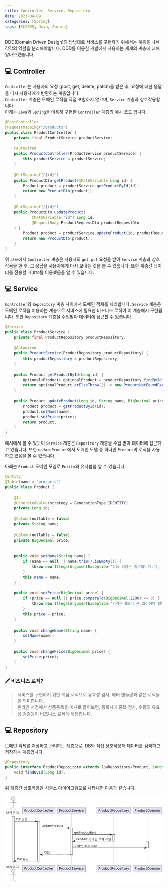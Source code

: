 ```yaml
---
title: Controller, Service, Repository
date: 2023-04-09
categories: [Spring]
tags: [객체지향, Java, Spring]
---
```


DDD(Domain Driven Design)의 방법대로 서비스를 구현하기 위해서는 계층을 나눠 각각의 역할을 분리해야합니다.
DDD를 이용한 개발에서 사용하는 세개의 계층에 대해 알아보겠습니다.

## 💻 Controller

`Controller`는 사용자의 요청 (post, get, delete, patch)을 받은 후, 요청에 대한 응답을 다시 사용자에게 반환하는 계층입니다.  
`Controller` 계층은 도메인 로직을 직접 포함하지 않으며, `Service` 계층과 상호작용합니다.  
아래는 `Java`와 `Spring`을 이용해 구현한 `Controller` 계층의 예시 코드 입니다.

```java
@RestController
@RequestMapping("/products")
public class ProductController {
    private final ProductService productService;

    @Autowired
    public ProductController(ProductService productService) {
        this.productService = productService;
    }

    @GetMapping("/{id}")
    public ProductDto getProduct(@PathVariable Long id) {
        Product product = productService.getProductById(id);
        return new ProductDto(product);
    }

    @PutMapping("/{id}")
    public ProductDto updateProduct(
            @PathVariable("id") Long id,
            @RequestBody ProductRequestDto productRequestDto
    ) {
        Product product = productService.updateProduct(id, productRequestDto.getName(), productRequestDto.getPrice());
        return new ProductDto(product);
    }
}

```

위 코드에서 `Controller` 계층은 사용자의 `get`, `put` 요청을 받아 `Service` 계층과 상호작용을 한 후, 그 응답을 사용자에게 다시 보내는 것을 볼 수 있습니다. 또한 계층간 데이터를 전송할 때,`DTO`를 이용했음을 알 수 있습니다.

## 💻 Service

`Controller`와 `Repository` 계층 사이에서 도메인 객체를 처리합니다. `Service` 계층은 도메인 로직을 이용하는 계층으로 서비스에 필요한 비즈니스 로직이 이 계층에서 구현됩니다. 또한 `Repository` 계층을 주입받아 데이터에 접근할 수 있습니다.

```java
@Service
public class ProductService {
    private final ProductRepository productRepository;

    @Autowired
    public ProductService(ProductRepository productRepository) {
        this.productRepository = productRepository;
    }

    public Product getProductById(Long id) {
        Optional<Product> optionalProduct = productRepository.findById(id);
        return optionalProduct.orElseThrow(() -> new ProductNotFoundException(id));
    }

    public Product updateProduct(Long id, String name, BigDecimal price) {
        Product product = getProductById(id);
        product.setName(name);
        product.setPrice(price);
        return product;
    }
}
```

예시에서 볼 수 있듯이 `Service` 계층은 `Repository` 계층을 주입 받아 데이터에 접근하고 있습니다. 또한 `updateProduct`에서 도메인 모델 중 하나인 `Product`의 로직을 사용하고 있음을 볼 수 있습니다.

아래는 `Product` 도메인 모델로 `Entity`와 유사함을 알 수 있습니다.

```java
@Entity
@Table(name = "products")
public class Product {

    @Id
    @GeneratedValue(strategy = GenerationType.IDENTITY)
    private Long id;

    @Column(nullable = false)
    private String name;

    @Column(nullable = false)
    private BigDecimal price;


    public void setName(String name) {
        if (name == null || name.trim().isEmpty()) {
            throw new IllegalArgumentException("상품 이름은 필수입니다.");
        }
        this.name = name;
    }

    public void setPrice(BigDecimal price) {
        if (price == null || price.compareTo(BigDecimal.ZERO) <= 0) {
            throw new IllegalArgumentException("가격은 0보다 큰 값이어야 합니다.");
        }
        this.price = price;
    }

    public void changeName(String name) {
        setName(name);
    }

    public void changePrice(BigDecimal price) {
        setPrice(price);
    }
}

```

### 🖊 비즈니즈 로직?

> 서비스를 구현하기 위한 핵심 로직으로 유효성 검사, 에러 핸들링과 같은 로직들을 의미합니다.  
> 온라인 서점에서 상품등록을 예시로 들어보면, 등록시에 중복 검사, 수량의 유효성 검증등이 비즈니스 로직에 해당합니다.

## 💻 Repository

도메인 객체를 저장하고 관리하는 계층으로, DB와 직접 상호작용해 데이터를 검색하고 저장하는 계층입니다.

```java
@Repository
public interface ProductRepository extends JpaRepository<Product, Long> {
    void findById(Long id);
}
```

위 계층간 상호작용을 시퀀스 다이어그램으로 나타내면 다음과 같습니다.

![sequence-diagram](/assets/img/controller-service-respository/sequence-diagram.png)

